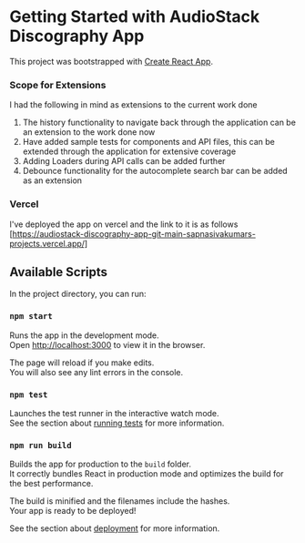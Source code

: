 # Getting Started with AudioStack Discography App

This project was bootstrapped with [Create React App](https://github.com/facebook/create-react-app).

### Scope for Extensions
I had the following in mind as extensions to the current work done
1) The history functionality to navigate back through the application can be an extension to the work done now
2) Have added sample tests for components and API files, this can be extended through the application for extensive coverage
3) Adding Loaders during API calls can be added further
4) Debounce functionality for the autocomplete search bar can be added as an extension

### Vercel 
I've deployed the app on vercel and the link to it is as follows
[https://audiostack-discography-app-git-main-sapnasivakumars-projects.vercel.app/]


## Available Scripts

In the project directory, you can run:

### `npm start`

Runs the app in the development mode.\
Open [http://localhost:3000](http://localhost:3000) to view it in the browser.

The page will reload if you make edits.\
You will also see any lint errors in the console.

### `npm test`

Launches the test runner in the interactive watch mode.\
See the section about [running tests](https://facebook.github.io/create-react-app/docs/running-tests) for more information.

### `npm run build`

Builds the app for production to the `build` folder.\
It correctly bundles React in production mode and optimizes the build for the best performance.

The build is minified and the filenames include the hashes.\
Your app is ready to be deployed!

See the section about [deployment](https://facebook.github.io/create-react-app/docs/deployment) for more information.

